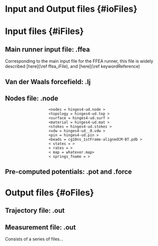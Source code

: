 
Input and Output files {#ioFiles}
======================

Input files {#iFiles}
=====================

Main runner input file: .ffea  
------------------------------
 Corresponding to the main input file for the FFEA runner, this file is widely described 
  [here](\ref ffea_iFile), and [here](\ref keywordReference)


Van der Waals forcefield: .lj
-----------------------------

Nodes file: .node
-----------------

                        <nodes = hinges4-ud.node >
                        <topology = hinges4-ud.top >
                        <surface = hinges4-ud.surf >
                        <material = hinges4-ud.mat >
                        <stokes = hinges4-ud.stokes >
                        <vdw = hinges4-ud__0.vdw >
                        <pin = hinges4-ud.pin >
                        <beads = cg10ns_1stFrame-alignedCM-BT.pdb >
                        < states = >
                        < rates = > 
                        < map = whatever.map>
                        < springs_fname = > 
                        


Pre-computed potentials: .pot and .force
----------------------------------------



Output files {#oFiles}
======================

Trajectory file: .out
---------------------

Measurement file: .out
----------------------
 Consists of a series of files... 



